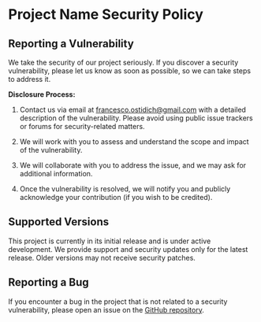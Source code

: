 # Project Name Security Policy

## Reporting a Vulnerability

We take the security of our project seriously. If you discover a security vulnerability, please let us know as soon as possible, so we can take steps to address it.

**Disclosure Process:**

1. Contact us via email at [francesco.ostidich@gmail.com](mailto:francesco.ostidich@gmail.com) with a detailed description of the vulnerability. Please avoid using public issue trackers or forums for security-related matters.

2. We will work with you to assess and understand the scope and impact of the vulnerability.

3. We will collaborate with you to address the issue, and we may ask for additional information.

4. Once the vulnerability is resolved, we will notify you and publicly acknowledge your contribution (if you wish to be credited).

## Supported Versions

This project is currently in its initial release and is under active development. We provide support and security updates only for the latest release. Older versions may not receive security patches.

## Reporting a Bug

If you encounter a bug in the project that is not related to a security vulnerability, please open an issue on the [GitHub repository](https://github.com/Fostidich/Secret).

